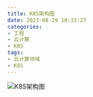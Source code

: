```yaml
---
title: K8S架构图
date: 2023-08-29 10:33:27
categories: 
- 工程
- 云计算
- K8S
tags:
- 云计算领域
- K8S
---
```



![K8S架构图](https://github.com/3546514206/ImageHost.Github.IO/blob/main/%E5%B7%A5%E7%A8%8B/%E4%BA%91%E8%AE%A1%E7%AE%97/K8S/K8S%E6%9E%B6%E6%9E%84%E5%9B%BE.png?raw=true)